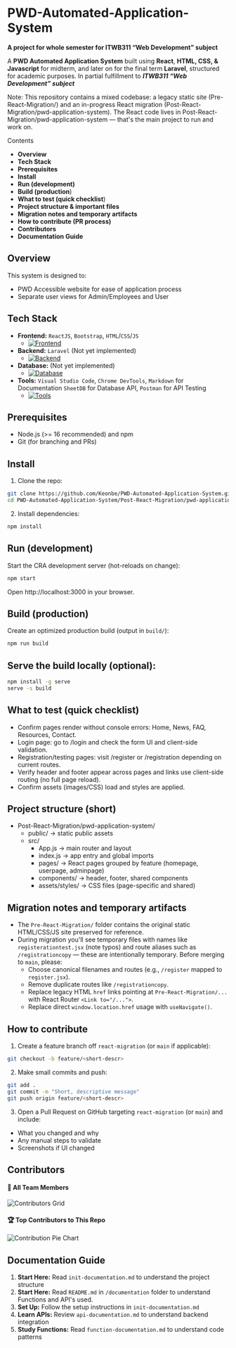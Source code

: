 # PWD-Automated-Application-System
**A project for whole semester for ITWB311 “Web Development” subject**

A **PWD Automated Application System** built using **React**, **HTML, CSS, & Javascript** for midterm, and later on for the final term **Laravel**, structured for academic purposes. In partial fulfillment to ***ITWB311 “Web Development” subject***

Note: This repository contains a mixed codebase: a legacy static site (Pre-React-Migration/) and an in-progress React migration (Post-React-Migration/pwd-application-system). The React code lives in Post-React-Migration/pwd-application-system — that's the main project to run and work on.

Contents
- **Overview**
- **Tech Stack**
- **Prerequisites**
- **Install**
- **Run (development)**
- **Build (production**)
- **What to test (quick checklist**)
- **Project structure & important files**
- **Migration notes and temporary artifacts**
- **How to contribute (PR process)**
- **Contributors**
- **Documentation Guide**

## Overview
This system is designed to:
* PWD Accessible website for ease of application process
* Separate user views for Admin/Employees and User

## Tech Stack
* **Frontend:** `ReactJS`, `Bootstrap`, `HTML`/`CSS`/`JS` 
  * [![Frontend](https://skillicons.dev/icons?i=react,bootstrap,html,css,js)](https://skillicons.dev)
* **Backend:** `Laravel` (Not yet implemented)
  * [![Backend](https://skillicons.dev/icons?i=laravel,php)](https://skillicons.dev)
* **Database:** (Not yet implemented)
  * [![Database](https://skillicons.dev/icons?i=mysql)](https://skillicons.dev)
* **Tools:** `Visual Studio Code`, `Chrome DevTools`, `Markdown` for Documentation `SheetDB` for Database API, `Postman` for API Testing
  * [![Tools](https://skillicons.dev/icons?i=vscode,md,postman)](https://skillicons.dev)


## Prerequisites
- Node.js (>= 16 recommended) and npm
- Git (for branching and PRs)

## Install
1. Clone the repo:

```bash
git clone https://github.com/Keonbe/PWD-Automated-Application-System.git
cd PWD-Automated-Application-System/Post-React-Migration/pwd-application-system
```

2. Install dependencies:

```bash
npm install
```

## Run (development)

Start the CRA development server (hot-reloads on change):

```bash
npm start
```

Open http://localhost:3000 in your browser.

## Build (production)

Create an optimized production build (output in `build/`):

```bash
npm run build
```

## Serve the build locally (optional):

```bash
npm install -g serve
serve -s build
```

## What to test (quick checklist)
- Confirm pages render without console errors: Home, News, FAQ, Resources, Contact.
- Login page: go to /login and check the form UI and client-side validation.
- Registration/testing pages: visit /register or /registration depending on current routes.
- Verify header and footer appear across pages and links use client-side routing (no full page reload).
- Confirm assets (images/CSS) load and styles are applied.

## Project structure (short)
- Post-React-Migration/pwd-application-system/
  - public/ -> static public assets
  - src/
    - App.js -> main router and layout
    - index.js -> app entry and global imports
    - pages/ -> React pages grouped by feature (homepage, userpage, adminpage)
    - components/ -> header, footer, shared components
    - assets/styles/ -> CSS files (page-specific and shared)

## Migration notes and temporary artifacts
- The `Pre-React-Migration/` folder contains the original static HTML/CSS/JS site preserved for reference.
- During migration you'll see temporary files with names like `registerationtest.jsx` (note typos) and route aliases such as `/registrationcopy` — these are intentionally temporary. Before merging to `main`, please:
  - Choose canonical filenames and routes (e.g., `/register` mapped to `register.jsx`).
  - Remove duplicate routes like `/registrationcopy`.
  - Replace legacy HTML `href` links pointing at `Pre-React-Migration/...` with React Router `<Link to="/...">`.
  - Replace direct `window.location.href` usage with `useNavigate()`.

## How to contribute
1. Create a feature branch off `react-migration` (or `main` if applicable):

```bash
git checkout -b feature/<short-descr>
```

2. Make small commits and push:

```bash
git add .
git commit -m "Short, descriptive message"
git push origin feature/<short-descr>
```

3. Open a Pull Request on GitHub targeting `react-migration` (or `main`) and include:
- What you changed and why
- Any manual steps to validate
- Screenshots if UI changed


## Contributors

#### 👥 All Team Members 
<!-- Grid of all contributors -->
![Contributors Grid](https://contrib.rocks/image?repo=Keonbe/PWD-Automated-Application-System)

#### 🏆 Top Contributors to This Repo
<!-- Pie chart showing who contributed most -->
![Contribution Pie Chart](https://contrib.nn.ci/api?repo=Keonbe/PWD-Automated-Application-System&type=pie)

## Documentation Guide

1. **Start Here:** Read `init-documentation.md` to understand the project structure
2. **Start Here:** Read `README.md` in `/documentation` folder to understand Functions and API's used.
3. **Set Up:** Follow the setup instructions in `init-documentation.md`
4. **Learn APIs:** Review `api-documentation.md` to understand backend integration
5. **Study Functions:** Read `function-documentation.md` to understand code patterns